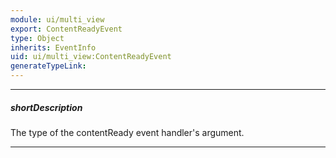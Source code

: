 ```yaml
---
module: ui/multi_view
export: ContentReadyEvent
type: Object
inherits: EventInfo
uid: ui/multi_view:ContentReadyEvent
generateTypeLink: 
---
```

---
##### shortDescription
The type of the contentReady event handler's argument.

---
<!-- Description goes here -->